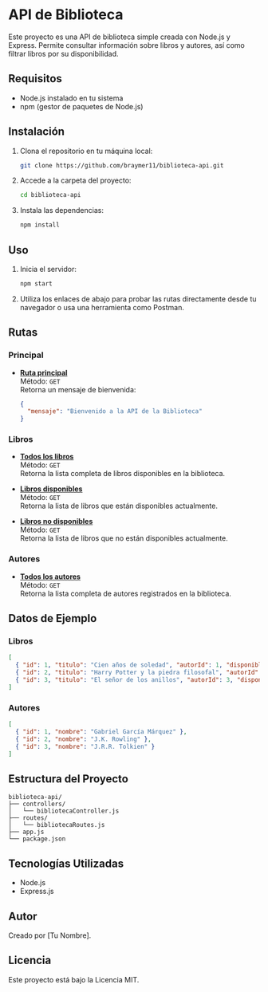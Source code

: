# API de Biblioteca

Este proyecto es una API de biblioteca simple creada con Node.js y Express. Permite consultar información sobre libros y autores, así como filtrar libros por su disponibilidad.

## Requisitos

- Node.js instalado en tu sistema
- npm (gestor de paquetes de Node.js)

## Instalación

1. Clona el repositorio en tu máquina local:
   ```bash
   git clone https://github.com/braymer11/biblioteca-api.git
   ```
2. Accede a la carpeta del proyecto:
   ```bash
   cd biblioteca-api
   ```
3. Instala las dependencias:
   ```bash
   npm install
   ```

## Uso

1. Inicia el servidor:
   ```bash
   npm start
   ```
2. Utiliza los enlaces de abajo para probar las rutas directamente desde tu navegador o usa una herramienta como Postman.

## Rutas

### Principal

- [**Ruta principal**](http://localhost:5000/)  
  Método: `GET`  
  Retorna un mensaje de bienvenida:  
  ```json
  {
    "mensaje": "Bienvenido a la API de la Biblioteca"
  }
  ```

### Libros

- [**Todos los libros**](http://localhost:5000/libros/)  
  Método: `GET`  
  Retorna la lista completa de libros disponibles en la biblioteca.

- [**Libros disponibles**](http://localhost:5000/libros/disponibles)  
  Método: `GET`  
  Retorna la lista de libros que están disponibles actualmente.

- [**Libros no disponibles**](http://localhost:5000/libros/nodisponibles)  
  Método: `GET`  
  Retorna la lista de libros que no están disponibles actualmente.

### Autores

- [**Todos los autores**](http://localhost:5000/autores/)  
  Método: `GET`  
  Retorna la lista completa de autores registrados en la biblioteca.

## Datos de Ejemplo

### Libros

```json
[
  { "id": 1, "titulo": "Cien años de soledad", "autorId": 1, "disponible": true },
  { "id": 2, "titulo": "Harry Potter y la piedra filosofal", "autorId": 2, "disponible": false },
  { "id": 3, "titulo": "El señor de los anillos", "autorId": 3, "disponible": true }
]
```

### Autores

```json
[
  { "id": 1, "nombre": "Gabriel García Márquez" },
  { "id": 2, "nombre": "J.K. Rowling" },
  { "id": 3, "nombre": "J.R.R. Tolkien" }
]
```

## Estructura del Proyecto

```
biblioteca-api/
├── controllers/
│   └── bibliotecaController.js
├── routes/
│   └── bibliotecaRoutes.js
├── app.js
└── package.json
```

## Tecnologías Utilizadas

- Node.js
- Express.js

## Autor

Creado por [Tu Nombre].

## Licencia

Este proyecto está bajo la Licencia MIT.
